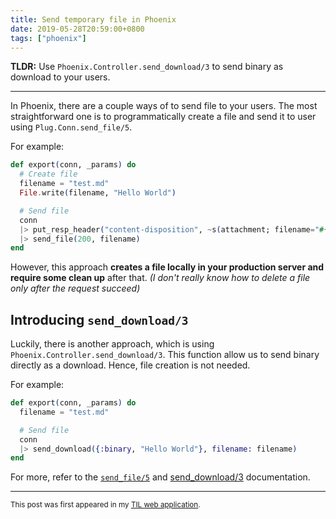 ```yaml
---
title: Send temporary file in Phoenix
date: 2019-05-28T20:59:00+0800
tags: ["phoenix"]
---
```


**TLDR:** Use `Phoenix.Controller.send_download/3` to send binary as download
to your users.

---

In Phoenix, there are a couple ways of to send file to your users.
The most straightforward one is to programmatically create a file and send
it to user using `Plug.Conn.send_file/5`.

For example:

```elixir
def export(conn, _params) do
  # Create file
  filename = "test.md"
  File.write(filename, "Hello World")

  # Send file
  conn
  |> put_resp_header("content-disposition", ~s(attachment; filename="#{filename}"))
  |> send_file(200, filename)
end
```

However, this approach **creates a file locally in your production server
and require some clean up** after that. _(I don't really know how to delete a file only after the request succeed)_

## Introducing `send_download/3`

Luckily, there is another approach, which is using `Phoenix.Controller.send_download/3`.
This function allow us to send binary directly as a download. Hence, file creation is not needed.

For example:

```elixir
def export(conn, _params) do
  filename = "test.md"

  # Send file
  conn
  |> send_download({:binary, "Hello World"}, filename: filename)
end
```

For more, refer to the [`send_file/5`][1] and [send_download/3][2] documentation.

---

<small>This post was first appeared in my [TIL web application](https://til.kaiwern.com/posts/54).

[1]: https://hexdocs.pm/plug/Plug.Conn.html#send_file/5
[2]: https://hexdocs.pm/phoenix/Phoenix.Controller.html#send_download/3
